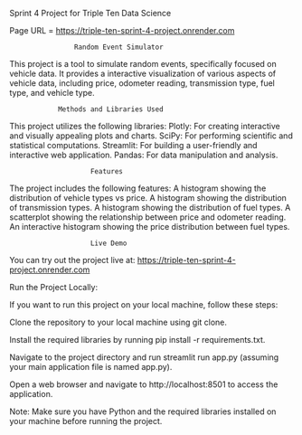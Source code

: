 Sprint 4 Project for Triple Ten Data Science

Page URL = https://triple-ten-sprint-4-project.onrender.com

                    Random Event Simulator
This project is a tool to simulate random events, specifically focused on vehicle data. It provides a interactive visualization of various aspects of vehicle data, including price, odometer reading, transmission type, fuel type, and vehicle type.

                Methods and Libraries Used
This project utilizes the following libraries: Plotly: For creating interactive and visually appealing plots and charts. SciPy: For performing scientific and statistical computations. Streamlit: For building a user-friendly and interactive web application. Pandas: For data manipulation and analysis.

                        Features
The project includes the following features: A histogram showing the distribution of vehicle types vs price. A histogram showing the distribution of transmission types. A histogram showing the distribution of fuel types. A scatterplot showing the relationship between price and odometer reading. An interactive histogram showing the price distribution between fuel types.

                        Live Demo
You can try out the project live at: https://triple-ten-sprint-4-project.onrender.com

Run the Project Locally:

If you want to run this project on your local machine, follow these steps:

Clone the repository to your local machine using git clone.

Install the required libraries by running pip install -r requirements.txt.

Navigate to the project directory and run streamlit run app.py (assuming your main application file is named app.py).

Open a web browser and navigate to http://localhost:8501 to access the application.

Note: Make sure you have Python and the required libraries installed on your machine before running the project.
